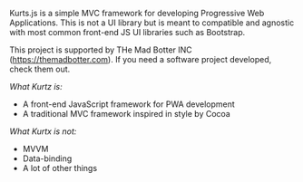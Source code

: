 Kurts.js is a simple MVC framework for developing Progressive Web Applications. This is not a UI library but is meant to compatible and agnostic with most common front-end JS UI libraries such as Bootstrap. 

This project is supported by THe Mad Botter INC (https://themadbotter.com). If you need a software project developed, check them out. 

*What Kurtz is:*

* A front-end JavaScript framework for PWA development
* A traditional MVC framework inspired in style by Cocoa

*What Kurtx is not:*

* MVVM
* Data-binding
* A lot of other things 

